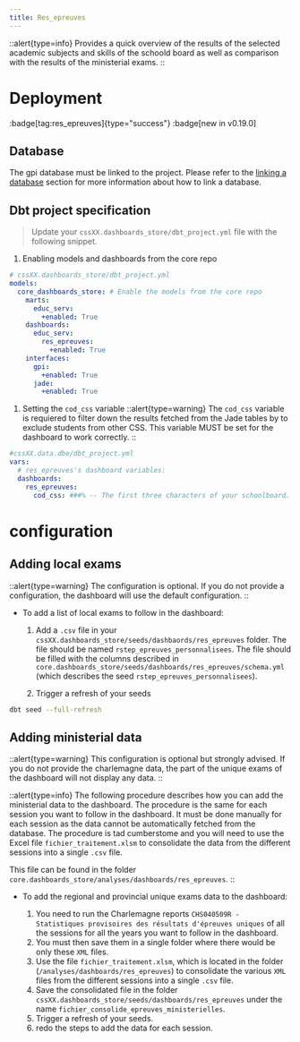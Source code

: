 ```yaml
---
title: Res_epreuves
---
```


::alert{type=info}
Provides a quick overview of the results of the selected academic subjects and skills of the schoold board as well as comparison with the results of the ministerial exams.
::

# Deployment

:badge[tag:res_epreuves]{type="success"}
:badge[new in v0.19.0]

## Database

The gpi database must be linked to the project. Please refer to the [linking a database](/using/configuration/databases) section for more information about how to link a database.

## Dbt project specification

> Update your `cssXX.dashboards_store/dbt_project.yml` file with the following snippet.

1. Enabling models and dashboards from the core repo

```yaml
# cssXX.dashboards_store/dbt_project.yml
models:
  core_dashboards_store: # Enable the models from the core repo
    marts:
      educ_serv:
        +enabled: True
    dashboards:
      educ_serv:
        res_epreuves:
          +enabled: True
    interfaces:
      gpi:
        +enabled: True
      jade:
        +enabled: True
```

1. Setting the `cod_css` variable
   ::alert{type=warning}
   The `cod_css` variable is requiered to filter down the results fetched from the Jade tables by to exclude students from other CSS. This variable MUST be set for the dashboard to work correctly.
   ::

```yaml
#cssXX.data.dbe/dbt_project.yml
vars:
  # res_epreuves's dashboard variables:
  dashboards:
    res_epreuves:
      cod_css: ###% -- The first three characters of your schoolboard. Formatted as a SQL regex. E.g. '001%' for CSS001
```

# configuration

## Adding local exams

::alert{type=warning}
The configuration is optional. If you do not provide a configuration, the dashboard will use the default configuration.
::

- To add a list of local exams to follow in the dashboard:

  1. Add a `.csv` file in your `cssXX.dashboards_store/seeds/dashbaords/res_epreuves` folder. The file should be named `rstep_epreuves_personnalisees`. The file should be filled with the columns described in `core.dashboards_store/seeds/dashboards/res_epreuves/schema.yml` (which describes the seed `rstep_epreuves_personnalisees`).

  2. Trigger a refresh of your seeds

```bash
dbt seed --full-refresh
```

## Adding ministerial data

::alert{type=warning}
This configuration is optional but strongly advised. If you do not provide the charlemagne data, the part of the unique exams of the dashboard will not display any data.
::

::alert{type=info}
The following procedure describes how you can add the ministerial data to the dashboard. The procedure is the same for each session you want to follow in the dashboard. It must be done manually for each session as the data cannot be automatically fetched from the database. The procedure is tad cumberstome and you will need to use the Excel file `fichier_traitement.xlsm` to consolidate the data from the different sessions into a single `.csv` file.

This file can be found in the folder `core.dashboards_store/analyses/dashboards/res_epreuves`.
::

- To add the regional and provincial unique exams data to the dashboard:

  1. You need to run the Charlemagne reports `CHS040509R - Statistiques provisoires des résultats d'épreuves uniques` of all the sessions for all the years you want to follow in the dashboard.
  2. You must then save them in a single folder where there would be only these `XML` files.
  3. Use the file `fichier_traitement.xlsm`, which is located in the folder (`/analyses/dashboards/res_epreuves`) to consolidate the various `XML` files from the different sessions into a single `.csv` file.
  4. Save the consolidated file in the folder `cssXX.dashboards_store/seeds/dashboards/res_epreuves` under the name `fichier_consolide_epreuves_ministerielles`.
  5. Trigger a refresh of your seeds.
  6. redo the steps to add the data for each session.
